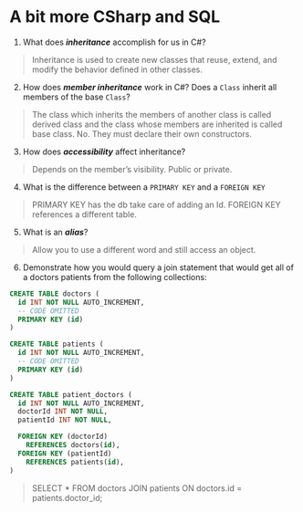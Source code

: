 # A bit more CSharp and SQL
1. What does ***inheritance*** accomplish for us in C#?

  > Inheritance is used to create new classes that reuse, extend, and modify the behavior defined in other classes.

2. How does ***member inheritance*** work in C#? Does a `Class` inherit all members of the base `Class`?

  >  The class which inherits the members of another class is called derived class and the class whose members are inherited is called base class. No. They must declare their own constructors.

3. How does ***accessibility*** affect inheritance?

  > Depends on the member’s visibility. Public or private.

4. What is the difference between a `PRIMARY KEY` and a `FOREIGN KEY`

  > PRIMARY KEY has the db take care of adding an Id. FOREIGN KEY references a different table.

5. What is an ***alias***?

  > Allow you to use a different word and still access an object.

6. Demonstrate how you would query a join statement that would get all of a doctors patients from the following collections:

  ```SQL
  CREATE TABLE doctors (
    id INT NOT NULL AUTO_INCREMENT,
    -- CODE OMITTED
    PRIMARY KEY (id)
  )

  CREATE TABLE patients (
    id INT NOT NULL AUTO_INCREMENT,
    -- CODE OMITTED
    PRIMARY KEY (id)
  )

  CREATE TABLE patient_doctors (
    id INT NOT NULL AUTO_INCREMENT,
    doctorId INT NOT NULL,
    patientId INT NOT NULL,

    FOREIGN KEY (doctorId)
      REFERENCES doctors(id),
    FOREIGN KEY (patientId)
      REFERENCES patients(id),
  )

  ```

  >SELECT * FROM doctors JOIN patients ON doctors.id = patients.doctor_id;

